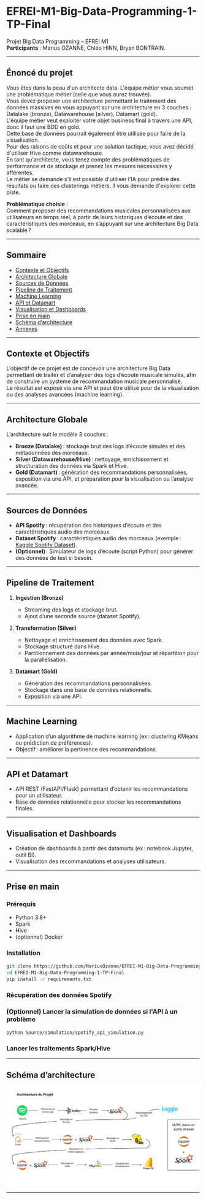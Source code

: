 # EFREI-M1-Big-Data-Programming-1-TP-Final

Projet Big Data Programming – EFREI M1  
**Participants** : Marius OZANNE, Chléo HINN, Bryan BONTRAIN. 

---

## Énoncé du projet

Vous êtes dans la peau d'un architecte data. L'équipe métier vous soumet une problématique métier (celle que vous aurez trouvée).  
Vous devez proposer une architecture permettant le traitement des données massives en vous appuyant sur une architecture en 3 couches : Datalake (bronze), Datawarehouse (silver), Datamart (gold).  
L'équipe métier veut exploiter votre objet business final à travers une API, donc il faut une BDD en gold.  
Cette base de données pourrait également être utilisée pour faire de la visualisation.  
Pour des raisons de coûts et pour une solution tactique, vous avez décidé d'utiliser Hive comme datawarehouse.  
En tant qu'architecte, vous tenez compte des problématiques de performance et de stockage et prenez les mesures nécessaires y afférentes.  
Le métier se demande s'il est possible d'utiliser l'IA pour prédire des résultats ou faire des clusterings métiers. Il vous demande d'explorer cette piste.

**Problématique choisie** :  
Comment proposer des recommandations musicales personnalisées aux utilisateurs en temps réel, à partir de leurs historiques d’écoute et des caractéristiques des morceaux, en s’appuyant sur une architecture Big Data scalable ?

---

## Sommaire

- [Contexte et Objectifs](#contexte-et-objectifs)
- [Architecture Globale](#architecture-globale)
- [Sources de Données](#sources-de-données)
- [Pipeline de Traitement](#pipeline-de-traitement)
- [Machine Learning](#machine-learning)
- [API et Datamart](#api-et-datamart)
- [Visualisation et Dashboards](#visualisation-et-dashboards)
- [Prise en main](#prise-en-main)
- [Schéma d’architecture](#schéma-darchitecture)
- [Annexes](#annexes)

---

## Contexte et Objectifs

L’objectif de ce projet est de concevoir une architecture Big Data permettant de traiter et d’analyser des logs d’écoute musicale simulés, afin de construire un système de recommandation musicale personnalisé.  
Le résultat est exposé via une API et peut être utilisé pour de la visualisation ou des analyses avancées (machine learning).

---

## Architecture Globale

L’architecture suit le modèle 3 couches :

- **Bronze (Datalake)** : stockage brut des logs d’écoute simulés et des métadonnées des morceaux.
- **Silver (Datawarehouse/Hive)** : nettoyage, enrichissement et structuration des données via Spark et Hive.
- **Gold (Datamart)** : génération des recommandations personnalisées, exposition via une API, et préparation pour la visualisation ou l’analyse avancée.

---

## Sources de Données

- **API Spotify** : récupération des historiques d’écoute et des caractéristiques audio des morceaux.
- **Dataset Spotify** : caractéristiques audio des morceaux (exemple : [Kaggle Spotify Dataset](https://www.kaggle.com/code/vatsalmavani/music-recommendation-system-using-spotify-dataset)).
- **(Optionnel)** : Simulateur de logs d’écoute (script Python) pour générer des données de test si besoin.

---

## Pipeline de Traitement

1. **Ingestion (Bronze)**  
   - Streaming des logs et stockage brut.
   - Ajout d’une seconde source (dataset Spotify).

2. **Transformation (Silver)**  
   - Nettoyage et enrichissement des données avec Spark.
   - Stockage structuré dans Hive.
   - Partitionnement des données par année/mois/jour et répartition pour la parallélisation.

3. **Datamart (Gold)**  
   - Génération des recommandations personnalisées.
   - Stockage dans une base de données relationnelle.
   - Exposition via une API.

---

## Machine Learning

- Application d’un algorithme de machine learning (ex : clustering KMeans ou prédiction de préférences).
- Objectif : améliorer la pertinence des recommandations.

---

## API et Datamart

- API REST (FastAPI/Flask) permettant d’obtenir les recommandations pour un utilisateur.
- Base de données relationnelle pour stocker les recommandations finales.

---

## Visualisation et Dashboards

- Création de dashboards à partir des datamarts (ex : notebook Jupyter, outil BI).
- Visualisation des recommandations et analyses utilisateurs.

---

## Prise en main

### Prérequis

- Python 3.8+
- Spark
- Hive
- (optionnel) Docker

### Installation

```bash
git clone https://github.com/MariusOzanne/EFREI-M1-Big-Data-Programming-1-TP-Final.git
cd EFREI-M1-Big-Data-Programming-1-TP-Final
pip install -r requirements.txt
```

### Récupération des données Spotify


### (Optionnel) Lancer la simulation de données si l'API à un problème

```bash
python Source/simulation/spotify_api_simulation.py
```

### Lancer les traitements Spark/Hive


---

## Schéma d’architecture

![Schéma d’architecture Big Data](docs/schema_architecture.png)  

---
